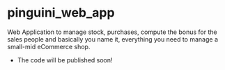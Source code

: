 # pinguini_web_app
Web Application to manage stock, purchases, compute the bonus for the sales people and basically you name it, everything you need to manage a small-mid eCommerce shop.


- The code will be published soon!

